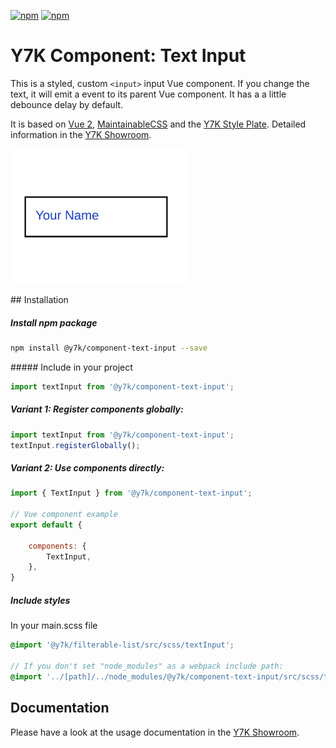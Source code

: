 [![npm](https://img.shields.io/npm/l/@y7k/component-text-input.svg)](https://www.npmjs.com/package/@y7k/component-text-input) [![npm](https://img.shields.io/npm/v/@y7k/component-text-input.svg)](https://www.npmjs.com/package/@y7k/component-text-input)

# Y7K Component: Text Input

This is a styled, custom `<input>` input Vue component. If you change the text, it will emit a event to its parent Vue component. It has a a little debounce delay by default. 

It is based on [Vue 2](https://vuejs.org), [MaintainableCSS](https://maintainablecss.com/) and the [Y7K Style Plate](https://github.com/y7k/style). Detailed information in the [Y7K Showroom](https://showroom.y7k.tools/showroom/pages/components/lists/filterable-list/index-filterable-list).


![Component](img-component.png)


## Installation

##### Install npm package
```bash
npm install @y7k/component-text-input --save
```

##### Include in your project
```js
import textInput from '@y7k/component-text-input';
```

##### Variant 1: Register components globally:
```js
import textInput from '@y7k/component-text-input';
textInput.registerGlobally();
```
 
##### Variant 2: Use components directly:
```js
import { TextInput } from '@y7k/component-text-input';

// Vue component example
export default {

    components: {
        TextInput,
    },
}
```

##### Include styles
In your main.scss file
```scss
@import '@y7k/filterable-list/src/scss/textInput';

// If you don't set "node_modules" as a webpack include path:
@import '../[path]/../node_modules/@y7k/component-text-input/src/scss/textInput';
```


## Documentation
Please have a look at the usage documentation in the [Y7K Showroom](https://showroom.y7k.tools/showroom/pages/components/ui-elements/text-input/index-text-input).

